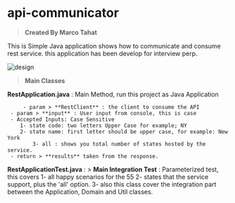 # api-communicator

> **Created By Marco Tahat**

This is Simple Java application shows how to communicate and consume rest service.
this application has been develop for interview perp.

![design](https://user-images.githubusercontent.com/45109004/48676622-e783d600-eb2e-11e8-9222-0cb591d36529.png)

> **Main Classes**

**RestApplication.java** : Main Method, run this project as Java Application 

         - param > **RestClient** : the client to consume the API
	 - param > **input** : User input from console, this is case 
	 - Accepted Inputs: Case Sensitive
	  	1- state code: two letters Upper Case for example; NY
	  	2- state name: first letter should be upper case, for example: New York
	        3- all : shows you total number of states hosted by the service.
	 - return > **results** taken from the response.

**RestApplicationTest.java** : 
	> **Main Integration Test** : Parameterized test, this covers 
	     1- all happy scenarios for the 55
	     2- states that the service support, plus the 'all' option.
	     3- also this class cover the integration part between the Application, Domain and Util classes.

